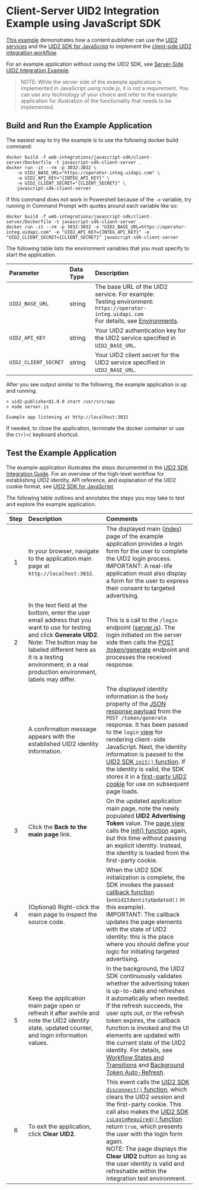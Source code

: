# Client-Server UID2 Integration Example using JavaScript SDK

[This example](https://example-jssdk-integ.uidapi.com/) demonstrates how a content publisher can use the [UID2 services](https://unifiedid.com/docs/intro) and the [UID2 SDK for JavaScript](https://unifiedid.com/docs/sdks/sdk-ref-javascript) to implement the [client-side UID2 integration workflow](https://unifiedid.com/docs/guides/publisher-client-side).

For an example application without using the UID2 SDK, see [Server-Side UID2 Integration Example](../server-side/README.md).

> NOTE: While the server side of the example application is implemented in JavaScript using node.js, it is not
> a requirement. You can use any technology of your choice and refer to the example application for illustration of the functionality that needs to be implemented.

## Build and Run the Example Application

The easiest way to try the example is to use the following docker build command:

```
docker build -f web-integrations/javascript-sdk/client-server/Dockerfile -t javascript-sdk-client-server .
docker run -it --rm -p 3032:3032 \
    -e UID2_BASE_URL="https://operator-integ.uidapi.com" \
    -e UID2_API_KEY="{INTEG_API_KEY}" \
    -e UID2_CLIENT_SECRET="{CLIENT_SECRET}" \
    javascript-sdk-client-server
```

If this command does not work in Powershell because of the `-e` variable, try running in Command Prompt with quotes around each variable like so:

```
docker build -f web-integrations/javascript-sdk/client-server/Dockerfile -t javascript-sdk-client-server .
docker run -it --rm -p 3032:3032 -e "UID2_BASE_URL=https://operator-integ.uidapi.com" -e "UID2_API_KEY={INTEG_API_KEY}" -e "UID2_CLIENT_SECRET={CLIENT_SECRET}" javascript-sdk-client-server
```

The following table lists the environment variables that you must specify to start the application.

| Parameter            | Data Type | Description                                                                                                                                                                                                  |
| :------------------- | :-------- | :----------------------------------------------------------------------------------------------------------------------------------------------------------------------------------------------------------- |
| `UID2_BASE_URL`      | string    | The base URL of the UID2 service. For example:</br>Testing environment: `https://operator-integ.uidapi.com`<br/>For details, see [Environments](https://unifiedid.com/docs/getting-started/gs-environments). |
| `UID2_API_KEY`       | string    | Your UID2 authentication key for the UID2 service specified in `UID2_BASE_URL`.                                                                                                                              |
| `UID2_CLIENT_SECRET` | string    | Your UID2 client secret for the UID2 service specified in `UID2_BASE_URL`.                                                                                                                                   |

After you see output similar to the following, the example application is up and running.

```
> uid2-publisher@1.0.0 start /usr/src/app
> node server.js

Example app listening at http://localhost:3032
```

If needed, to close the application, terminate the docker container or use the `Ctrl+C` keyboard shortcut.

## Test the Example Application

The example application illustrates the steps documented in the [UID2 SDK Integration Guide](https://unifiedid.com/docs/guides/publisher-client-side). For an overview of the high-level workflow for establishing UID2 identity, API reference, and explanation of the UID2 cookie format, see [UID2 SDK for JavaScript](https://unifiedid.com/docs/sdks/client-side-identity).

The following table outlines and annotates the steps you may take to test and explore the example application.

| Step | Description                                                                                                                                                                                                                                              | Comments                                                                                                                                                                                                                                                                                                                                                                                                                                                                                                                                                                                                                                                                    |
| :--: | :------------------------------------------------------------------------------------------------------------------------------------------------------------------------------------------------------------------------------------------------------- | :-------------------------------------------------------------------------------------------------------------------------------------------------------------------------------------------------------------------------------------------------------------------------------------------------------------------------------------------------------------------------------------------------------------------------------------------------------------------------------------------------------------------------------------------------------------------------------------------------------------------------------------------------------------------------- |
|  1   | In your browser, navigate to the application main page at `http://localhost:3032`.                                                                                                                                                                       | The displayed main ([index](views/index.html)) page of the example application provides a login form for the user to complete the UID2 login process.</br>IMPORTANT: A real-life application must also display a form for the user to express their consent to targeted advertising.                                                                                                                                                                                                                                                                                                                                                                                        |
|  2   | In the text field at the bottom, enter the user email address that you want to use for testing and click **Generate UID2**. Note: The button may be labeled different here as it is a testing environment; in a real production environment, labels may differ. | This is a call to the `/login` endpoint ([server.js](server.js)). The login initiated on the server side then calls the [POST /token/generate](https://unifiedid.com/docs/endpoints/post-token-generate) endpoint and processes the received response.                                                                                                                                                                                                                                                                                                                                                                                                                      |
|      | A confirmation message appears with the established UID2 identity information.                                                                                                                                                                           | The displayed identity information is the `body` property of the [JSON response payload](https://unifiedid.com/docs/endpoints/post-token-generate#decrypted-json-response-format) from the `POST /token/generate` response. It has been passed to the `login` [view](views/login.html) for rendering client-side JavaScript. Next, the identity information is passed to the [UID2 SDK `init()` function](https://unifiedid.com/docs/sdks/client-side-identity#initopts-object-void). If the identity is valid, the SDK stores it in a [first-party UID2 cookie](https://unifiedid.com/docs/sdks/client-side-identity#uid2-cookie-format) for use on subsequent page loads. |
|  3   | Click the **Back to the main page** link.                                                                                                                                                                                                                | On the updated application main page, note the newly populated **UID2 Advertising Token** value. The [page view](views/index.html) calls the [init() function](https://unifiedid.com/docs/sdks/client-side-identity#initopts-object-void) again, but this time without passing an explicit identity. Instead, the identity is loaded from the first-party cookie.                                                                                                                                                                                                                                                                                                           |
|  4   | (Optional) Right-click the main page to inspect the source code.                                                                                                                                                                                         | When the UID2 SDK initialization is complete, the SDK invokes the passed [callback function](https://unifiedid.com/docs/sdks/client-side-identity#callback-function) (`onUid2IdentityUpdated()` in this example).</br>IMPORTANT: The callback updates the page elements with the state of UID2 identity: this is the place where you should define your logic for initiating targeted advertising.                                                                                                                                                                                                                                                                          |
|  5   | Keep the application main page open or refresh it after awhile and note the UID2 identity state, updated counter, and login information values.                                                                                                          | In the background, the UID2 SDK continuously validates whether the advertising token is up-to-date and refreshes it automatically when needed. If the refresh succeeds, the user opts out, or the refresh token expires, the callback function is invoked and the UI elements are updated with the current state of the UID2 identity. For details, see [Workflow States and Transitions](https://unifiedid.com/docs/sdks/client-side-identity#workflow-states-and-transitions) and [Background Token Auto-Refresh](https://unifiedid.com/docs/sdks/client-side-identity#background-token-auto-refresh).                                                                    |
|  6   | To exit the application, click **Clear UID2**.                                                                                                                                                                                                           | This event calls the [UID2 SDK `disconnect()` function](https://unifiedid.com/docs/sdks/client-side-identity#disconnect-void), which clears the UID2 session and the first-party cookie. This call also makes the [UID2 SDK `isLoginRequired()` function](https://unifiedid.com/docs/sdks/client-side-identity#isloginrequired-boolean) return `true`, which presents the user with the login form again.<br/> NOTE: The page displays the **Clear UID2** button as long as the user identity is valid and refreshable within the integration test environment.                                                                                                             |
